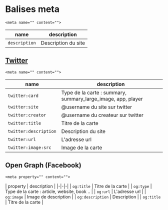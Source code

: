 # Balises meta
```
<meta name="" content="">
```
| name                  | description                                                   |
| --------------------- | ------------------------------------------------------------- |
| `description`         | Description du site                                           |
## [Twitter](https://developer.twitter.com/en/docs/tweets/optimize-with-cards/guides/getting-started)
```
<meta name="" content="">
```
| name                  | description                                                   |
| --------------------- | ------------------------------------------------------------- |
| `twitter:card`        | Type de la carte : summary, summary_large_image, app, player  |
| `twitter:site`        | @username du site sur twitter                                 |
| `twitter:creator`     | @username du createur sur twitter                        		|
| `twitter:title`       | Titre de la carte                                             |
| `twitter:description` | Description du site                                           |
| `twitter:url`         | L'adresse url                                                 |
| `twitter:image:src`   | Image de la carte                                             |

## Open Graph (Facebook)
```
<meta property="" content="">
```
| property | description |
|-|-|-|
| `og:title` | Titre de la carte |
| `og:type` | Type de la carte : article, website, book .. |
| `og:url` | L'adresse url |
| `og:image` | Image de description |
| `og:description` | Description |
| `og:title` | Titre de la carte |